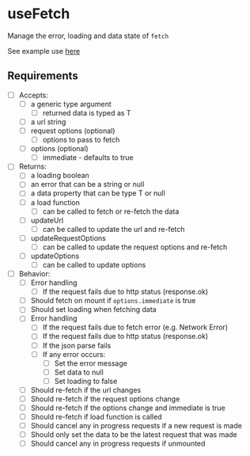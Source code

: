 # useFetch

Manage the error, loading and data state of `fetch`

See example use [here](/src/use-fetch/use-fetch.example.tsx)

## Requirements

- [ ] Accepts:
  - [ ] a generic type argument
    - [ ] returned data is typed as T
  - [ ] a url string
  - [ ] request options (optional)
    - [ ] options to pass to fetch
  - [ ] options (optional)
    - [ ] immediate - defaults to true
- [ ] Returns:
  - [ ] a loading boolean
  - [ ] an error that can be a string or null
  - [ ] a data property that can be type T or null
  - [ ] a load function
    - [ ] can be called to fetch or re-fetch the data
  - [ ] updateUrl
    - [ ] can be called to update the url and re-fetch
  - [ ] updateRequestOptions
    - [ ] can be called to update the request options and re-fetch
  - [ ] updateOptions
    - [ ] can be called to update options
- [ ] Behavior:
  - [ ] Error handling
    - [ ] If the request fails due to http status (response.ok)
  - [ ] Should fetch on mount if `options.immediate` is true
  - [ ] Should set loading when fetching data
  - [ ] Error handling
    - [ ] If the request fails due to fetch error (e.g. Network Error)
    - [ ] If the request fails due to http status (response.ok)
    - [ ] If the json parse fails
    - [ ] If any error occurs:
      - [ ] Set the error message
      - [ ] Set data to null
      - [ ] Set loading to false
  - [ ] Should re-fetch if the url changes
  - [ ] Should re-fetch if the request options change
  - [ ] Should re-fetch if the options change and immediate is true
  - [ ] Should re-fetch if load function is called
  - [ ] Should cancel any in progress requests if a new request is made
  - [ ] Should only set the data to be the latest request that was made
  - [ ] Should cancel any in progress requests if unmounted
